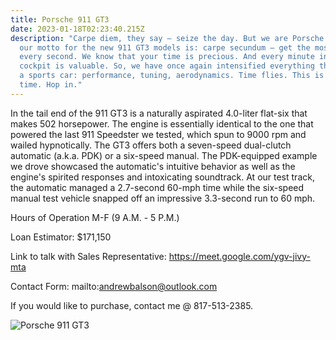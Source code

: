 ```yaml
---
title: Porsche 911 GT3
date: 2023-01-18T02:23:40.215Z
description: "Carpe diem, they say – seize the day. But we are Porsche. And so
  our motto for the new 911 GT3 models is: carpe secundum – get the most out of
  every second. We know that your time is precious. And every minute in the
  cockpit is valuable. So, we have once again intensified everything that makes
  a sports car: performance, tuning, aerodynamics. Time flies. This is your
  time. Hop in."
---
```

In the tail end of the 911 GT3 is a naturally aspirated 4.0-liter flat-six that makes 502 horsepower. The engine is essentially identical to the one that powered the last 911 Speedster we tested, which spun to 9000 rpm and wailed hypnotically. The GT3 offers both a seven-speed dual-clutch automatic (a.k.a. PDK) or a six-speed manual. The PDK-equipped example we drove showcased the automatic's intuitive behavior as well as the engine's spirited responses and intoxicating soundtrack. At our test track, the automatic managed a 2.7-second 60-mph time while the six-speed manual test vehicle snapped off an impressive 3.3-second run to 60 mph.



H﻿ours of Operation M-F (9 A.M. - 5 P.M.)

L﻿oan Estimator: $171,150

L﻿ink to talk with Sales Representative: <https://meet.google.com/ygv-jivy-mta>

C﻿ontact Form: mailto:andrewbalson@outlook.com

I﻿f you would like to purchase, contact me @ 817-513-2385.

![Porsche 911 GT3](/img/porsche-preview.webp "Porsche 911 GT3")